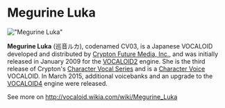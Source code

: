 # Megurine Luka

!["Megurine Luka"](https://vignette.wikia.nocookie.net/vocaloid/images/3/39/Luka_v4x_final.png/revision/latest/scale-to-width-down/1000?cb=20180822085315#voca-icon 'Megurine Luka')

**Megurine Luka** (巡音ルカ), codenamed CV03, is a Japanese VOCALOID developed and
distributed by [Crypton Future Media, Inc.](http://vocaloid.wikia.com/wiki/Crypton_Future_Media,_Inc.),
and was initially released in January 2009 for the [VOCALOID2](http://vocaloid.wikia.com/wiki/VOCALOID2)
engine. She is the third release of Crypton's [Character Vocal Series](http://vocaloid.wikia.com/wiki/Character_Vocal_Series)
and is a [Character Voice](http://vocaloid.wikia.com/wiki/Character_Voice) VOCALOID.
In March 2015, additional voicebanks and an upgrade to the [VOCALOID4](http://vocaloid.wikia.com/wiki/VOCALOID4)
engine were released.

See more on <http://vocaloid.wikia.com/wiki/Megurine_Luka>
